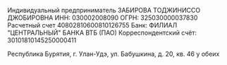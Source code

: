 Индивидуальный предприниматель ЗАБИРОВА ТОДЖИНИССО ДЖОБИРОВНА
ИНН: 030002008090
ОГРН: 325030000037830
Расчетный счет 40802810600810126755
Банк: ФИЛИАЛ "ЦЕНТРАЛЬНЫЙ" БАНКА ВТБ (ПАО)
Корреспондентский счёт: 30101810145250000411

Республика Бурятия, г. Улан-Удэ, ул. Бабушкина, д. 20, кв. 46 у обеих
